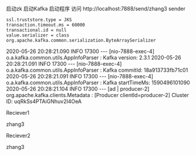 启动zk
启动Kafka
启动程序
访问
http://localhost:7888/send/zhang3
sender

    ssl.truststore.type = JKS
    transaction.timeout.ms = 60000
    transactional.id = null
    value.serializer = class org.apache.kafka.common.serialization.ByteArraySerializer


2020-05-26 20:28:21.090  INFO 17300 --- [nio-7888-exec-4] o.a.kafka.common.utils.AppInfoParser     : Kafka version: 2.3.1
2020-05-26 20:28:21.091  INFO 17300 --- [nio-7888-exec-4] o.a.kafka.common.utils.AppInfoParser     : Kafka commitId: 18a913733fb71c01
2020-05-26 20:28:21.091  INFO 17300 --- [nio-7888-exec-4] o.a.kafka.common.utils.AppInfoParser     : Kafka startTimeMs: 1590496101090
2020-05-26 20:28:21.104  INFO 17300 --- [ad | producer-2] org.apache.kafka.clients.Metadata        : [Producer clientId=producer-2] Cluster ID: uqRkSs4PTAiGNhuv2I4OeA

Reciever1

zhang3


Reciever2

zhang3

